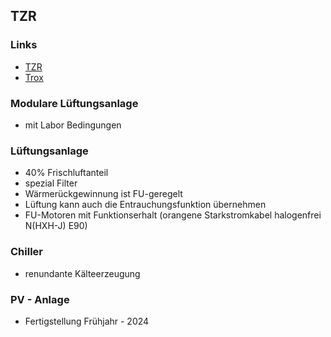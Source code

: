 ## TZR 

### Links

-   [TZR](vetmed.fu-berlin.de/einrichtungen/sonstige/tzr/index.html)
-   [Trox](https://www.trox.de/kvs-volumenstromregler/en-d3ac2f6f5779e207)

### Modulare Lüftungsanlage

-   mit Labor Bedingungen

### Lüftungsanlage

-   40% Frischluftanteil
-   spezial Filter
-   Wärmerückgewinnung ist FU-geregelt
-   Lüftung kann auch die Entrauchungsfunktion übernehmen
-   FU-Motoren mit Funktionserhalt (orangene Starkstromkabel halogenfrei N(HXH-J) E90)

### Chiller

-   renundante Kälteerzeugung

### PV - Anlage   

-   Fertigstellung Frühjahr - 2024